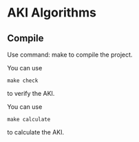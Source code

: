 AKI Algorithms
==============
Compile
-------------
Use command:
    make
to compile the project.

You can use
```
make check
```
to verify the AKI.

You can use
```
make calculate
```
to calculate the AKI.